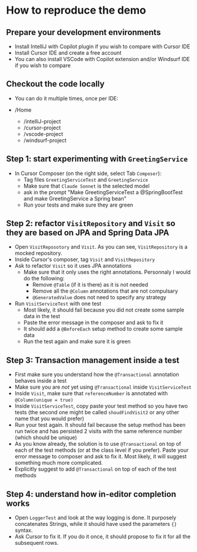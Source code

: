 # How to reproduce the demo

## Prepare your development environments
* Install IntelliJ with Copilot plugin if you wish to compare with Cursor IDE
* Install Cursor IDE and create a free account
* You can also install VSCode with Copilot extension and/or Windsurf IDE if you wish to compare

## Checkout the code locally
* You can do it multiple times, once per IDE:

* /Home
    * /intelliJ-project
    * /cursor-project
    * /vscode-project
    * /windsurf-project

## Step 1: start experimenting with `GreetingService`
* In Cursor Composer (on the right side, select Tab `Composer`): 
    * Tag files `GreetingServiceTest` and `GreetingService`
    * Make sure that `Claude Sonnet` is the selected model
    * ask in the prompt "Make GreetingServiceTest a @SpringBootTest and make GreetingService a Spring bean"
    * Run your tests and make sure they are green

## Step 2: refactor `VisitRepository` and `Visit` so they are based on JPA and Spring Data JPA
* Open `VisitReposotory` and `Visit`. As you can see, `VisitRepository` is a mocked repository.
* Inside Cursor's composer, tag `Visit` and `VisitRepository`
* Ask to refactor `Visit` so it uses JPA annotations
    * Make sure that it only uses the right annotations. Personnaly I would do the following:
        * Remove `@Table` (if it is there) as it is not needed
        * Remove all the `@Column` annotations that are not compulsary
        * `@GeneratedValue` does not need to specify any strategy
* Run `VisitServiceTest` with one test
    * Most likely, it should fail because you did not create some sample data in the test
    * Paste the error message in the composer and ask to fix it
    * It should add a `@BeforeEach` setup method to create some sample data
    * Run the test again and make sure it is green

## Step 3: Transaction management inside a test
* First make sure you understand how the `@Transactional` annotation behaves inside a test
* Make sure you are *not* yet using `@Transactional` inside `VisitServiceTest`
* Inside `Visit`, make sure that `referenceNumber` is annotated with `@Column(unique = true)`
* Inside `VisitServiceTest`, copy paste your test method so you have two tests (the second one might be called `shoudFindVisit2` or any other name that you would prefer)
* Run your test again. It should fail because the setup method has been run twice and has persisted 2 visits with the same reference number (which should be unique)
* As you know already, the solution is to use `@Transactional` on top of each of the test methods (or at the class level if you prefer). Paste your error message to composer and ask to fix it. Most likely, it will suggest something much more complicated.
* Explicitly suggest to add `@Transactional` on top of each of the test methods

## Step 4: understand how in-editor completion works
* Open `LoggerTest` and look at the way logging is done. It purposely concatenates Strings, while it should have used the parameters `{}` syntax.
* Ask Cursor to fix it. If you do it once, it should propose to fix it for all the subsequent rows.
